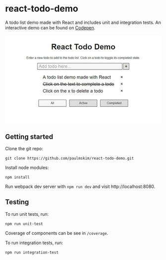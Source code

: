 # react-todo-demo

A todo list demo made with React and includes unit and integration tests. An
interactive demo can be found on
[Codepen](https://codepen.io/paulkim/full/mRVGbO/).

![alt text](./img/react-todo.jpg "React Todo Demo")

## Getting started

Clone the git repo:

```
git clone https://github.com/paulmskim/react-todo-demo.git
```

Install node modules:

```
npm install
```

Run webpack dev server with `npm run dev` and visit http://localhost:8080.

## Testing

To run unit tests, run:

```
npm run unit-test
```

Coverage of components can be see in `/coverage`.

To run integration tests, run:

```
npm run integration-test
```
